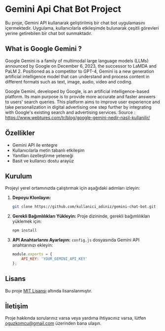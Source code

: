 # Gemini Api Chat Bot Project

Bu proje, Gemini API kullanarak geliştirilmiş bir chat bot uygulamasını içermektedir. Uygulama, kullanıcılarla etkileşimde bulunarak çeşitli görevleri yerine getirebilen bir chat bot sunmaktadır.

## What is Google Gemini ?
Google Gemini is a family of multimodal large language models (LLMs) announced by Google on December 6, 2023, the successor to LaMDA and PaLM 2. Positioned as a competitor to GPT-4, Gemini is a new generation artificial intelligence model that can understand and process content in different formats such as text, image, audio, video and coding.

Google Gemini, developed by Google, is an artificial intelligence-based platform. Its main purpose is to provide more accurate and faster answers to users' search queries. This platform aims to improve user experience and take personalization in digital advertising one step further by integrating with Google's existing search and advertising services.
Source : https://www.webtures.com/tr/blog/google-gemini-nedir-nasil-kullanilir/

## Özellikler

- Gemini API ile entegre
- Kullanıcılarla metin tabanlı etkileşim
- Yanıtları özelleştirme yeteneği
- Basit ve kullanıcı dostu arayüz

## Kurulum

Projeyi yerel ortamınızda çalıştırmak için aşağıdaki adımları izleyin:

1. **Depoyu Klonlayın:**
    ```bash
    git clone https://github.com/kullanici_adiniz/gemini-chat-bot.git
    ```
2. **Gerekli Bağımlılıkları Yükleyin:**
    Proje dizininde, gerekli bağımlılıkları yüklemek için:
    ```bash
    npm install
    ```
3. **API Anahtarlarını Ayarlayın:**
    `config.js` dosyasında Gemini API anahtarınızı ekleyin:
    ```javascript
    module.exports = {
        API_KEY: 'YOUR_GEMINI_API_KEY'
    };
    ```

## Lisans

Bu proje [MIT Lisansı](LICENSE) altında lisanslanmıştır.

## İletişim

Proje hakkında sorularınız varsa veya yardıma ihtiyacınız varsa, lütfen oguzkomcu@gmail.com üzerinden bana ulaşın.
